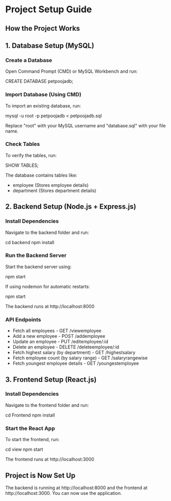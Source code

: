 # Project Setup Guide

## How the Project Works

## 1. Database Setup (MySQL)

### Create a Database
Open Command Prompt (CMD) or MySQL Workbench and run:

CREATE DATABASE petpoojadb;

### Import Database (Using CMD)
To import an existing database, run:

mysql -u root -p petpoojadb < petpoojadb.sql

Replace "root" with your MySQL username and "database.sql" with your file name.


### Check Tables
To verify the tables, run:

SHOW TABLES;

The database contains tables like:
- employee (Stores employee details)
- department (Stores department details)

## 2. Backend Setup (Node.js + Express.js)

### Install Dependencies
Navigate to the backend folder and run:

cd backend
npm install

### Run the Backend Server
Start the backend server using:

npm start

If using nodemon for automatic restarts:

npm start

The backend runs at http://localhost:8000

### API Endpoints
- Fetch all employees - GET /viewemployee
- Add a new employee - POST /addemployee
- Update an employee - PUT /editemployee/:id
- Delete an employee - DELETE /deleteemployee/:id
- Fetch highest salary (by department) - GET /highestsalary
- Fetch employee count (by salary range) - GET /salaryrangewise
- Fetch youngest employee details - GET /youngestemployee

## 3. Frontend Setup (React.js)

### Install Dependencies
Navigate to the frontend folder and run:

cd Frontend 
npm install

### Start the React App
To start the frontend, run:

cd view
npm start

The frontend runs at http://localhost:3000

## Project is Now Set Up
The backend is running at http://localhost:8000 and the frontend at http://localhost:3000. You can now use the application.

